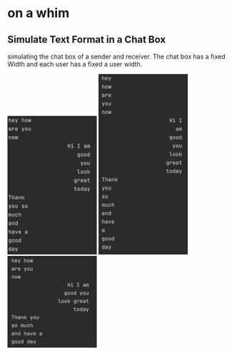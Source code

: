 # on a whim

## Simulate Text Format in a Chat Box
simulating the chat box of a sender and receiver. The chat box has a fixed Width and each user has a fixed a user width.
<p float="left"> 

<img src = "https://github.com/ste2an/whimOfTheMoment/blob/main/src/img/chatBox1%20width%207.png" width = "200" alt="width = 25, userwidth = 7">

<img src = "https://github.com/ste2an/whimOfTheMoment/blob/main/src/img/chaBox2%20widith5.png" width = "200" alt= "width = 25, userwidth = 5" >

<img src = "https://github.com/ste2an/whimOfTheMoment/blob/main/src/img/chatBox3%20width%2010.png" width = "200" alt= "width = 25, userwidth = 10">
</p>